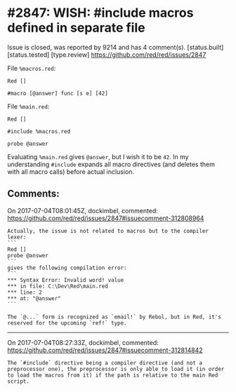
#2847: WISH: #include macros defined in separate file
================================================================================
Issue is closed, was reported by 9214 and has 4 comment(s).
[status.built] [status.tested] [type.review]
<https://github.com/red/red/issues/2847>

File `%macros.red`:
```Red
Red []

#macro [@answer] func [s e] [42]
```

File `%main.red`:
```Red
Red []

#include %macros.red

probe @answer
```

Evaluating `%main.red` gives `@answer`, but I wish it to be `42`. In my understanding `#include` expands all macro directives (and deletes them with all macro calls) before actual inclusion.


Comments:
--------------------------------------------------------------------------------

On 2017-07-04T08:01:45Z, dockimbel, commented:
<https://github.com/red/red/issues/2847#issuecomment-312808964>

    Actually, the issue is not related to macros but to the compiler lexer:
    ```
    Red []
    probe @answer
    ```
    gives the following compilation error:
    ```
    *** Syntax Error: Invalid word! value
    *** in file: C:\Dev\Red\main.red
    *** line: 2
    *** at: "@answer"
    ```
    
    The `@...` form is recognized as `email!` by Rebol, but in Red, it's reserved for the upcoming `ref!` type.

--------------------------------------------------------------------------------

On 2017-07-04T08:27:33Z, dockimbel, commented:
<https://github.com/red/red/issues/2847#issuecomment-312814842>

    The `#include` directive being a compiler directive (and not a preprocessor one), the preprocessor is only able to load it (in order to load the macros from it) if the path is relative to the main Red script.

